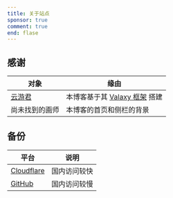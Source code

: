 ```yaml
---
title: 关于站点
sponsor: true
comment: true
end: flase
---
```


<!-- ## 理念 -->

## 感谢
| 对象 | 缘由 |
| ------- | ---- |
| [云游君](https://www.yunyoujun.cn/) | 本博客基于其 [Valaxy 框架](https://valaxy.site/) 搭建 |
| 尚未找到的画师 | 本博客的首页和侧栏的背景 |

## 备份
| 平台 | 说明 |
| ------- | ---- |
| [Cloudflare](https://rik-like-github-io.pages.dev) | 国内访问较快 |
| [GitHub](https://rik-like.github.io/) | 国内访问较慢 |
